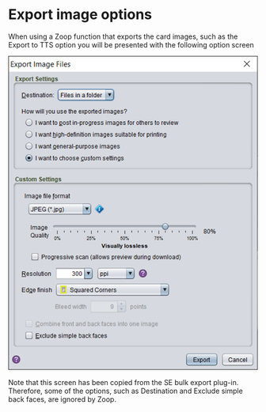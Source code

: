 # Export image options

When using a Zoop function that exports the card images, such as the Export to TTS option you will be presented with the following option screen

![ImageOptions](ExportImageOptions.png)

Note that this screen has been copied from the SE bulk export plug-in. Therefore, some of the options, such as Destination and Exclude simple back faces, are ignored by Zoop.

